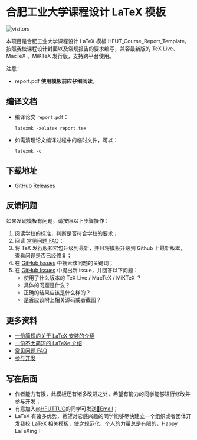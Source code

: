 # 合肥工业大学课程设计 LaTeX 模板
![visitors](https://visitor-badge.glitch.me/badge?page_id=HFUTTUG.HFUT_Course_Report_Template)

本项目是合肥工业大学课程设计 LaTeX 模板 HFUT_Course_Report_Template，按照我校课程设计封面以及常规报告的要求编写，兼容最新版的 TeX Live、MacTeX 、MiKTeX 发行版，支持跨平台使用。

注意：

- report.pdf **使用模板前应仔细阅读**。

## 编译文档

- 编译论文 `report.pdf`：
   ```
   latexmk -xelatex report.tex
   ```
- 如需清理论文编译过程中的临时文件，可以：
   ```
   latexmk -c
   ```
## 下载地址

- [GitHub Releases](https://github.com/HFUTTUG/HFUT_Course_Report_Template/releases)

## 反馈问题

如果发现模板有问题，请按照以下步骤操作：

1. 阅读学校的标准，判断是否符合学校的要求；
2. 阅读 [常见问题 FAQ](https://github.com/HFUTTUG/HFUT_Course_Report_Template/wiki/常见问题)；
3. 将 TeX 发行版和宏包升级到最新，并且将模板升级到 Github 上最新版本，
查看问题是否已经修复；
4. 在 [GitHub Issues](https://github.com/HFUTTUG/HFUT_Course_Report_Template/issues)
中搜索该问题的关键词；
5. 在 [GitHub Issues](https://github.com/HFUTTUG/HFUT_Course_Report_Template/issues)
中提出新 issue，并回答以下问题：
    - 使用了什么版本的 TeX Live / MacTeX / MiKTeX ？
    - 具体的问题是什么？
    - 正确的结果应该是什么样的？
    - 是否应该附上相关源码或者截图？

## 更多资料

- [一份简短的关于 LaTeX 安装的介绍](https://github.com/OsbertWang/install-latex)
- [一份不太简短的 LaTeXe 介绍](http://mirrors.ctan.org/info/lshort/chinese/lshort-zh-cn.pdf)
- [常见问题 FAQ](https://github.com/HFUTTUG/HFUT_Course_Report_Template/wiki/常见问题)
- [参与开发](https://github.com/HFUTTUG/HFUT_Course_Report_Template/wiki/参与开发)

## 写在后面

- 作者能力有限，此模板还有诸多改进之处，希望有能力的同学能够进行修改并参与开发；
- 有意加入[@HFUTTUG](https://github.com/HFUTTUG)的同学可发送[📧Email](mailto:poet@poetyin.com)；
- LaTeX 有诸多优势，希望对它感兴趣的同学能够尽快建立一个组织或者团体开发我校 LaTeX 相关模板，使之规范化，个人的力量总是有限的，Happy LaTeXing！